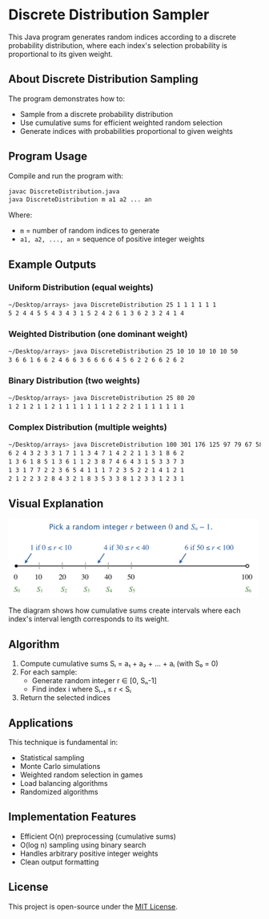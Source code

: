 # Discrete Distribution Sampler

This Java program generates random indices according to a discrete probability distribution, where each index's selection probability is proportional to its given weight.

## About Discrete Distribution Sampling

The program demonstrates how to:
- Sample from a discrete probability distribution
- Use cumulative sums for efficient weighted random selection
- Generate indices with probabilities proportional to given weights

## Program Usage

Compile and run the program with:
```bash
javac DiscreteDistribution.java
java DiscreteDistribution m a1 a2 ... an
```

Where:
- `m` = number of random indices to generate
- `a1, a2, ..., an` = sequence of positive integer weights

## Example Outputs

### Uniform Distribution (equal weights)
```bash
~/Desktop/arrays> java DiscreteDistribution 25 1 1 1 1 1 1
5 2 4 4 5 5 4 3 4 3 1 5 2 4 2 6 1 3 6 2 3 2 4 1 4
```

### Weighted Distribution (one dominant weight)
```bash
~/Desktop/arrays> java DiscreteDistribution 25 10 10 10 10 10 50
3 6 6 1 6 6 2 4 6 6 3 6 6 6 6 4 5 6 2 2 6 6 2 6 2
```

### Binary Distribution (two weights)
```bash
~/Desktop/arrays> java DiscreteDistribution 25 80 20
1 2 1 2 1 1 2 1 1 1 1 1 1 1 1 2 2 2 1 1 1 1 1 1 1
```

### Complex Distribution (multiple weights)
```bash
~/Desktop/arrays> java DiscreteDistribution 100 301 176 125 97 79 67 58 51 46
6 2 4 3 2 3 3 1 7 1 1 3 4 7 1 4 2 2 1 1 3 1 8 6 2 
1 3 6 1 8 5 1 3 6 1 1 2 3 8 7 4 6 4 3 1 5 3 3 7 3 
1 3 1 7 7 2 2 3 6 5 4 1 1 1 7 2 3 5 2 2 1 4 1 2 1 
2 1 2 2 3 2 8 4 3 2 1 8 3 5 3 3 8 1 2 3 3 1 2 3 1
```

## Visual Explanation

<img src="discrete-distribution.png" width="500" height="158">


The diagram shows how cumulative sums create intervals where each index's interval length corresponds to its weight.

## Algorithm

1. Compute cumulative sums Sᵢ = a₁ + a₂ + ... + aᵢ (with S₀ = 0)
2. For each sample:
   - Generate random integer r ∈ [0, Sₙ-1]
   - Find index i where Sᵢ₋₁ ≤ r < Sᵢ
3. Return the selected indices

## Applications

This technique is fundamental in:
- Statistical sampling
- Monte Carlo simulations
- Weighted random selection in games
- Load balancing algorithms
- Randomized algorithms

## Implementation Features

- Efficient O(n) preprocessing (cumulative sums)
- O(log n) sampling using binary search
- Handles arbitrary positive integer weights
- Clean output formatting

## License

This project is open-source under the [MIT License](LICENSE).
